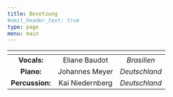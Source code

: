 ```yaml
---
title: Besetzung
#omit_header_text: true
type: page
menu: main
---
```


| <!-- -->      | <!-- -->        | <!-- -->      |
|:-------------:|:---------------:|:-------------:|
|**Vocals:**     |Eliane Baudot   |*Brasilien*    |
|**Piano:**      |Johannes Meyer  |*Deutschland*  |
|**Percussion:** |Kai Niedernberg |*Deutschland*  |
